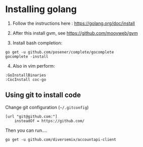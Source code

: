 # Installing golang

1) Follow the instructions here : https://golang.org/doc/install

2) After this install gvm, see https://github.com/moovweb/gvm

3) Install bash completion:

```
go get -u github.com/posener/complete/gocomplete
gocomplete -install
```

4) Also in vim perform:

```
:GoInstallBinaries
:CocInstall coc-go
```

## Using git to install code

Change git configuration (`~/.gitconfig`)

```
[url "git@github.com:"]
    insteadOf = https://github.com/
```
Then you can run....

```
go get -u github.com/diversemix/accountapi-client
```

